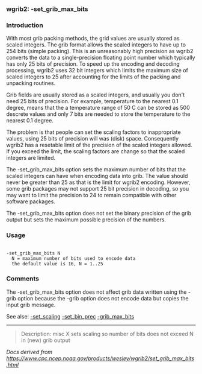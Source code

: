
### wgrib2: -set\_grib\_max\_bits



### Introduction



With most grib packing methods, the grid values are
usually stored as scaled integers. The grib format allows
the scaled integers to have up to 254 bits (simple packing).
This is an unreasonably high precision as wgrib2 converts
the data to a single-precision floating point number which
typically has only 25 bits of precision. To speed up
the encoding and decoding processing, wgrib2 uses 32 bit
integers which limits the maximum size of scaled integers
to 25 after accounting for the limits of the packing and
unpacking routines.

 Grib fields are usually stored as a scaled integers,
and usually you don't need 25 bits of precision. For
example, temperature to the nearest 0.1 degree, means
that the a temperature range of 50 C can be stored as
500 descrete values and only 7 bits are needed to store
the temperature to the nearest 0.1 degree.

 The problem is that people can set the scaling factors
to inappropriate values, using 25 bits of precision will
was (disk) space. Consequently wgrib2 has a resetable limit
of the precision of the scaled integers allowed. If you
exceed the limit, the scaling factors are change so
that the scaled integers are limited.

 
The -set\_grib\_max\_bits option sets the maximum
number of bits that the scaled integers can have when
encoding data into grib. The value
should never be greater than 25 as that is the limit for wgrib2 encoding.
However, some grib packages may not support 25 bit precision in decoding,
so you may want to limit the precision to 24 to remain compatible with
other software packages. 


The -set\_grib\_max\_bits option does not set the
binary precision of the grib output but sets the maximum possible precision 
of the numbers.



### Usage




```

-set_grib_max_bits N
  N = maximum number of bits used to encode data
  the default value is 16, N = 1..25

```

### Comments



The -set\_grib\_max\_bits option does not affect
grib data written using the -grib option because the
-grib option does not encode data but copies
the input grib message.


See alse: 
[-set\_scaling](set_scaling.html)
[-set\_bin\_prec](set_bin_prec.html)
[-grib\_max\_bits](grib_max_bits.html)


















----

>Description: misc  X      sets scaling so number of bits does not exceed N in (new) grib output

_Docs derived from <https://www.cpc.ncep.noaa.gov/products/wesley/wgrib2/set_grib_max_bits.html>_